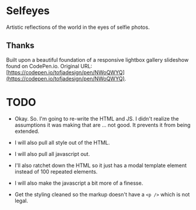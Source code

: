 # Selfeyes

Artistic reflections of the world in the eyes of selfie photos.

## Thanks

Built upon a beautiful foundation of a responsive lightbox gallery
slideshow found on CodePen.io. Original URL:
[https://codepen.io/tofjadesign/pen/NWoQWYQ](https://codepen.io/tofjadesign/pen/NWoQWYQ).

# TODO

* Okay. So. I'm going to re-write the HTML and JS. I didn't realize the
  assumptions it was making that are ... not good. It prevents it from being extended.
  
* I will also pull all style out of the HTML.

* I will also pull all javascript out.

* I'll also ratchet down the HTML so it just has a modal template
  element instead of 100 repeated elements.

* I will also make the javascript a bit more of a finesse. 

* Get the styling cleaned so the markup doesn't have a `<p />` which is not legal.


